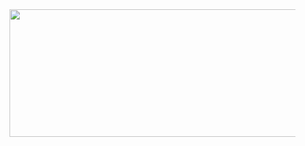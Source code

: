 <div align="center">
    <img src="https://64.media.tumblr.com/d00f8096eefbc152bd3bcafbb552df10/tumblr_oo0g7aHMGQ1qflto8o1_500.gif" width=820 height=225/>
</div>

